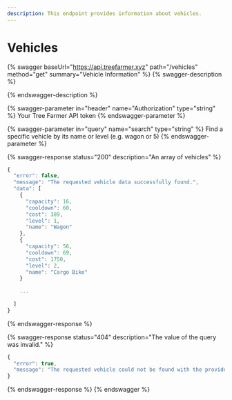 ```yaml
---
description: This endpoint provides information about vehicles.
---
```


# Vehicles

{% swagger baseUrl="https://api.treefarmer.xyz" path="/vehicles" method="get" summary="Vehicle Information" %}
{% swagger-description %}

{% endswagger-description %}

{% swagger-parameter in="header" name="Authorization" type="string" %}
Your Tree Farmer API token
{% endswagger-parameter %}

{% swagger-parameter in="query" name="search" type="string" %}
Find a specific vehicle by its name or level (e.g. wagon or 5)
{% endswagger-parameter %}

{% swagger-response status="200" description="An array of vehicles" %}
```javascript
{
  "error": false,
  "message": "The requested vehicle data successfully found.",
  "data": [
    {
      "capacity": 16,
      "cooldown": 60,
      "cost": 389,
      "level": 1,
      "name": "Wagon"
    },
    {
      "capacity": 56,
      "cooldown": 69,
      "cost": 1750,
      "level": 2,
      "name": "Cargo Bike"
    }
     
    ...
     
  ]
}
```
{% endswagger-response %}

{% swagger-response status="404" description="The value of the query was invalid." %}
```javascript
{
  "error": true,
  "message": "The requested vehicle could not be found with the provided query. Please check the name or ID and try again."
}
```
{% endswagger-response %}
{% endswagger %}
